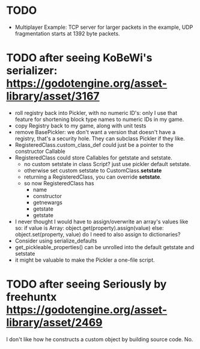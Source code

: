
# TODO
- Multiplayer Example: TCP server for larger packets in the example, UDP fragmentation starts at 1392 byte packets.

# TODO after seeing KoBeWi's serializer: https://godotengine.org/asset-library/asset/3167
- roll registry back into Pickler, with no numeric ID's: only I use that feature for shortening block type names to numeric IDs in my game.
- copy Registry back to my game, along with unit tests
- remove BasePickler: we don't want a version that doesn't have a registry, that's a security hole. They can subclass Pickler if they like.
- RegisteredClass.custom_class_def could just be a pointer to the constructor Callable
- RegisteredClass could store Callables for getstate and setstate.
	- no custom setstate in class Script? just use pickler default setstate.
	- otherwise set custom setstate to CustomClass.__setstate__
	- returning a RegisteredClass, you can override __setstate__.
	- so now RegisteredClass has
		- name
		- constructor
		- getnewargs
		- getstate
		- getstate
- I never thought I would have to assign/overwrite an array's values like so:
			if value is Array:
				object.get(property).assign(value)
			else:
				object.set(property, value)
	do I need to also assign to dictionaries?
- Consider using serialize_defaults
- get_pickleable_properties() can be unrolled into the default getstate and setstate
- it might be valuable to make the Pickler a one-file script.

# TODO after seeing Seriously by freehuntx https://godotengine.org/asset-library/asset/2469
I don't like how he constructs a custom object by building source code. No.
